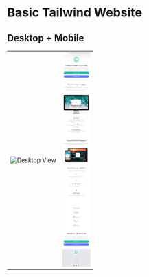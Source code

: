 # Basic Tailwind Website

## Desktop + Mobile

<table>
  <tr>
    <td>
      <img src="images/basic_website_starter.png" alt="Desktop View" width="300">
    </td>
    <td>
      <img src="images/basic_mobile_starter.png" alt="Mobile View" height="500">
    </td>
  </tr>
</table>

